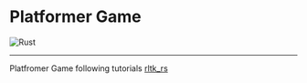 # Platformer Game

![Rust](https://github.com/artemkoff/platformer/workflows/ci/badge.svg)

---
Platfromer Game following tutorials [rltk_rs](https://github.com/thebracket/rltk_rs)
